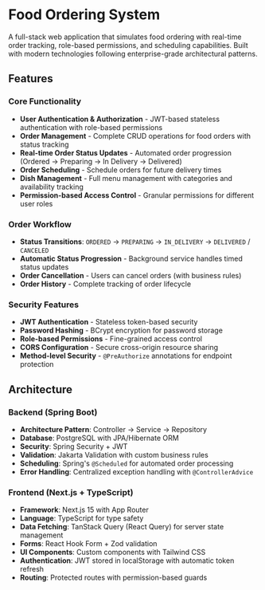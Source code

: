 # Food Ordering System

A full-stack web application that simulates food ordering with real-time order tracking, role-based permissions, and scheduling capabilities. Built with modern technologies following enterprise-grade architectural patterns.

## Features

### Core Functionality
- **User Authentication & Authorization** - JWT-based stateless authentication with role-based permissions
- **Order Management** - Complete CRUD operations for food orders with status tracking
- **Real-time Order Status Updates** - Automated order progression (Ordered → Preparing → In Delivery → Delivered)
- **Order Scheduling** - Schedule orders for future delivery times
- **Dish Management** - Full menu management with categories and availability tracking
- **Permission-based Access Control** - Granular permissions for different user roles

### Order Workflow
- **Status Transitions**: `ORDERED` → `PREPARING` → `IN_DELIVERY` → `DELIVERED` / `CANCELED`
- **Automatic Status Progression** - Background service handles timed status updates
- **Order Cancellation** - Users can cancel orders (with business rules)
- **Order History** - Complete tracking of order lifecycle

### Security Features
- **JWT Authentication** - Stateless token-based security
- **Password Hashing** - BCrypt encryption for password storage
- **Role-based Permissions** - Fine-grained access control
- **CORS Configuration** - Secure cross-origin resource sharing
- **Method-level Security** - `@PreAuthorize` annotations for endpoint protection

##  Architecture

### Backend (Spring Boot)
- **Architecture Pattern**: Controller → Service → Repository
- **Database**: PostgreSQL with JPA/Hibernate ORM
- **Security**: Spring Security + JWT
- **Validation**: Jakarta Validation with custom business rules
- **Scheduling**: Spring's `@Scheduled` for automated order processing
- **Error Handling**: Centralized exception handling with `@ControllerAdvice`

### Frontend (Next.js + TypeScript)
- **Framework**: Next.js 15 with App Router
- **Language**: TypeScript for type safety
- **Data Fetching**: TanStack Query (React Query) for server state management
- **Forms**: React Hook Form + Zod validation
- **UI Components**: Custom components with Tailwind CSS
- **Authentication**: JWT stored in localStorage with automatic token refresh
- **Routing**: Protected routes with permission-based guards

